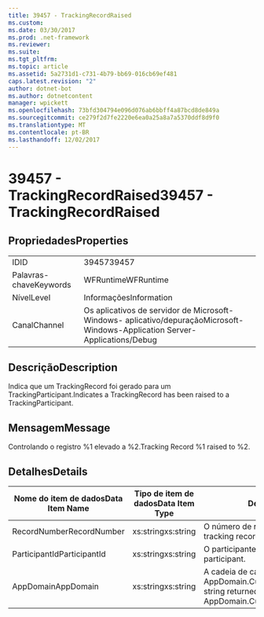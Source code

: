 ```yaml
---
title: 39457 - TrackingRecordRaised
ms.custom: 
ms.date: 03/30/2017
ms.prod: .net-framework
ms.reviewer: 
ms.suite: 
ms.tgt_pltfrm: 
ms.topic: article
ms.assetid: 5a2731d1-c731-4b79-bb69-016cb69ef481
caps.latest.revision: "2"
author: dotnet-bot
ms.author: dotnetcontent
manager: wpickett
ms.openlocfilehash: 73bfd304794e096d076ab6bbff4a87bcd8de849a
ms.sourcegitcommit: ce279f2d7fe2220e6ea0a25a8a7a5370ddf8d9f0
ms.translationtype: MT
ms.contentlocale: pt-BR
ms.lasthandoff: 12/02/2017
---
```

# <a name="39457---trackingrecordraised"></a><span data-ttu-id="de428-102">39457 - TrackingRecordRaised</span><span class="sxs-lookup"><span data-stu-id="de428-102">39457 - TrackingRecordRaised</span></span>
## <a name="properties"></a><span data-ttu-id="de428-103">Propriedades</span><span class="sxs-lookup"><span data-stu-id="de428-103">Properties</span></span>  
  
|||  
|-|-|  
|<span data-ttu-id="de428-104">ID</span><span class="sxs-lookup"><span data-stu-id="de428-104">ID</span></span>|<span data-ttu-id="de428-105">39457</span><span class="sxs-lookup"><span data-stu-id="de428-105">39457</span></span>|  
|<span data-ttu-id="de428-106">Palavras-chave</span><span class="sxs-lookup"><span data-stu-id="de428-106">Keywords</span></span>|<span data-ttu-id="de428-107">WFRuntime</span><span class="sxs-lookup"><span data-stu-id="de428-107">WFRuntime</span></span>|  
|<span data-ttu-id="de428-108">Nível</span><span class="sxs-lookup"><span data-stu-id="de428-108">Level</span></span>|<span data-ttu-id="de428-109">Informações</span><span class="sxs-lookup"><span data-stu-id="de428-109">Information</span></span>|  
|<span data-ttu-id="de428-110">Canal</span><span class="sxs-lookup"><span data-stu-id="de428-110">Channel</span></span>|<span data-ttu-id="de428-111">Os aplicativos de servidor de Microsoft-Windows- aplicativo/depuração</span><span class="sxs-lookup"><span data-stu-id="de428-111">Microsoft-Windows-Application Server-Applications/Debug</span></span>|  
  
## <a name="description"></a><span data-ttu-id="de428-112">Descrição</span><span class="sxs-lookup"><span data-stu-id="de428-112">Description</span></span>  
 <span data-ttu-id="de428-113">Indica que um TrackingRecord foi gerado para um TrackingParticipant.</span><span class="sxs-lookup"><span data-stu-id="de428-113">Indicates a TrackingRecord has been raised to a TrackingParticipant.</span></span>  
  
## <a name="message"></a><span data-ttu-id="de428-114">Mensagem</span><span class="sxs-lookup"><span data-stu-id="de428-114">Message</span></span>  
 <span data-ttu-id="de428-115">Controlando o registro %1 elevado a %2.</span><span class="sxs-lookup"><span data-stu-id="de428-115">Tracking Record %1 raised to %2.</span></span>  
  
## <a name="details"></a><span data-ttu-id="de428-116">Detalhes</span><span class="sxs-lookup"><span data-stu-id="de428-116">Details</span></span>  
  
|<span data-ttu-id="de428-117">Nome do item de dados</span><span class="sxs-lookup"><span data-stu-id="de428-117">Data Item Name</span></span>|<span data-ttu-id="de428-118">Tipo de item de dados</span><span class="sxs-lookup"><span data-stu-id="de428-118">Data Item Type</span></span>|<span data-ttu-id="de428-119">Descrição</span><span class="sxs-lookup"><span data-stu-id="de428-119">Description</span></span>|  
|--------------------|--------------------|-----------------|  
|<span data-ttu-id="de428-120">RecordNumber</span><span class="sxs-lookup"><span data-stu-id="de428-120">RecordNumber</span></span>|<span data-ttu-id="de428-121">xs:string</span><span class="sxs-lookup"><span data-stu-id="de428-121">xs:string</span></span>|<span data-ttu-id="de428-122">O número de registro controlando.</span><span class="sxs-lookup"><span data-stu-id="de428-122">The tracking record number.</span></span>|  
|<span data-ttu-id="de428-123">ParticipantId</span><span class="sxs-lookup"><span data-stu-id="de428-123">ParticipantId</span></span>|<span data-ttu-id="de428-124">xs:string</span><span class="sxs-lookup"><span data-stu-id="de428-124">xs:string</span></span>|<span data-ttu-id="de428-125">O participante de rastreamento.</span><span class="sxs-lookup"><span data-stu-id="de428-125">The tracking participant.</span></span>|  
|<span data-ttu-id="de428-126">AppDomain</span><span class="sxs-lookup"><span data-stu-id="de428-126">AppDomain</span></span>|<span data-ttu-id="de428-127">xs:string</span><span class="sxs-lookup"><span data-stu-id="de428-127">xs:string</span></span>|<span data-ttu-id="de428-128">A cadeia de caracteres retornada por AppDomain.CurrentDomain.FriendlyName.</span><span class="sxs-lookup"><span data-stu-id="de428-128">The string returned by AppDomain.CurrentDomain.FriendlyName.</span></span>|
